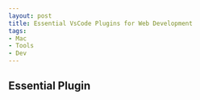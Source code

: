 ```yaml
---
layout: post
title: Essential VsCode Plugins for Web Development 
tags:
- Mac
- Tools
- Dev
---
```


## Essential Plugin 

